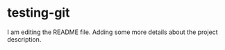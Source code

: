 # testing-git
I am editing the README file. Adding some more details about the project description.
